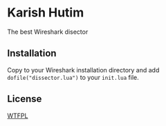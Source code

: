# Karish Hutim
The best Wireshark disector

## Installation
Copy to your Wireshark installation directory and add `dofile("dissector.lua")` to your `init.lua` file.

## License
[WTFPL](https://choosealicense.com/licenses/wtfpl/)